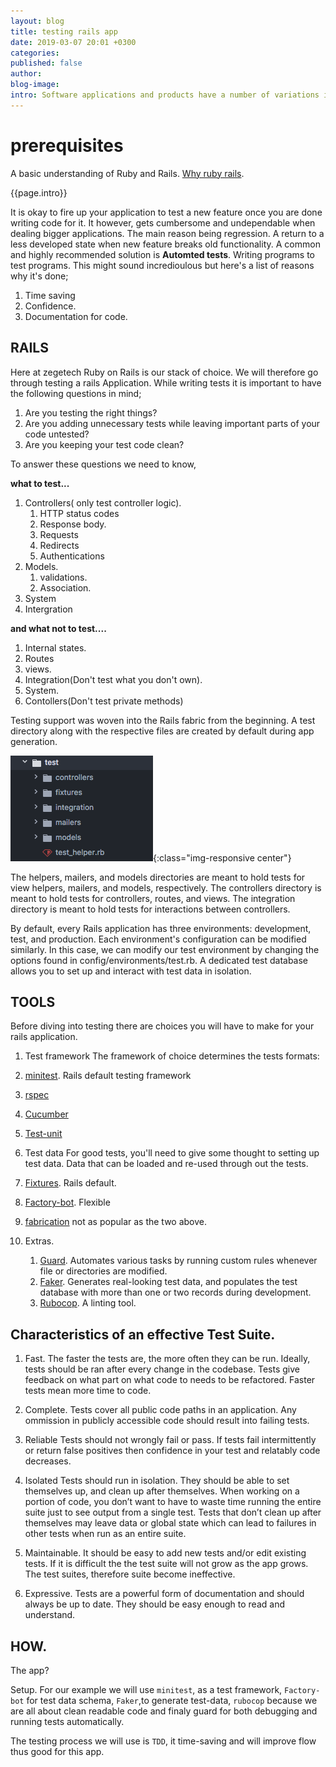 ```yaml
---
layout: blog
title: testing rails app
date: 2019-03-07 20:01 +0300
categories: 
published: false
author: 
blog-image: 
intro: Software applications and products have a number of variations in terms of features they support as well as processes they implement. Application Testing ensures that a particular program or application functions properly. That is why during app development you may find yourself firing up your app to test it's features(exploratory testing). This in essence goes to show that testing is a crucial part in any software development process. While there is alot of dogmatism around the recommended testing methodologies(TDD, BDD), I believe tests are all about confidence and as a rule of thumb the test methodology of choice should give you the most amount of confidence with the least effort. Confidence in your software's ability to deliver as per expectation. Because as developers we are faliures if we write code that doesn't work.
---
```



# prerequisites

A basic understanding of Ruby and Rails.
[Why ruby rails](_posts/2018-10-17-why-ruby-on-rails.md).

{{page.intro}}


It is okay to fire up your application to test a new feature once you are done writing code for it. It however, gets cumbersome and undependable when dealing bigger applications. The main reason being regression. A return to a less developed state when new feature breaks old functionality. A common and highly recommended solution is **Automted tests**. Writing programs to test programs. This might sound incredioulous but here's a list of reasons why it's done;

1. Time saving
2. Confidence.
3. Documentation for code.

## RAILS

Here at zegetech Ruby on Rails is our stack of choice. We will therefore go through testing a rails Application.
While writing tests it is important to have the following questions in mind;

1. Are you testing the right things?
2. Are you adding unnecessary tests while leaving important parts of your code untested?
3. Are you keeping your test code clean?


To answer these  questions we need to know,

**what to test...**

1. Controllers( only test controller logic).
   1. HTTP status codes
   2. Response body.
   3. Requests
   4. Redirects
   5. Authentications
2. Models.
   1. validations.
   2. Association.
3. System
4. Intergration

**and what not to test....**

1. Internal states.
2. Routes
3. views.
4. Integration(Don't test what you don't own).
5. System.
6. Contollers(Don't test private methods)


Testing support  was woven into the Rails fabric from the beginning. A test directory  along with the respective files are  created by default during app generation.

![test directory](/assets/images/blog/testing-rails/test-directory.png){:class="img-responsive center"}

The helpers, mailers, and models directories are meant to hold tests for view helpers, mailers, and models, respectively. The controllers directory is meant to hold tests for controllers, routes, and views. The integration directory is meant to hold tests for interactions between controllers.

By default, every Rails application has three environments: development, test, and production.
Each environment's configuration can be modified similarly. In this case, we can modify our test environment by changing the options found in config/environments/test.rb.
A dedicated test database allows you to set up and interact with test data in isolation.

## TOOLS

Before diving into testing there are choices you will have to make for your rails application.

1. Test framework
The framework of choice determines the tests formats:

 1. [minitest](https://guides.rubyonrails.org/testing.html#rails-meets-minitest). Rails default testing framework
 2. [rspec](http://rspec.info/)
 3. [Cucumber](https://github.com/cucumber/cucumber-rails)
 4. [Test-unit](https://github.com/test-unit/test-unit-rails)

2. Test data
For good tests, you'll need to give some thought to setting up test data. Data that can be loaded and re-used through out the tests.

 1. [Fixtures](https://api.rubyonrails.org/v5.2.2/classes/ActiveRecord/FixtureSet.html). Rails default.
 2. [Factory-bot](https://github.com/thoughtbot/factory_bot). Flexible
 3. [fabrication](https://github.com/paulelliott/fabrication) not as popular as the two above.

4. Extras.
   1. [Guard](https://github.com/guard/guard). Automates various tasks by running custom rules whenever file or directories are modified.
   2. [Faker](https://github.com/stympy/faker). Generates real-looking test data, and populates the test database  with more than one or two records during development.
   3. [Rubocop](https://github.com/rubocop-hq/rubocop). A linting tool.
   
## Characteristics of an effective Test Suite.

1. Fast.
The faster the tests are, the more often they can be run. Ideally, tests should be ran after every change in the codebase. Tests give feedback on what part on what code to needs to be refactored. Faster tests mean more time to code.
2. Complete.
Tests cover all public code paths in an application. Any ommission in publicly accessible code should result into failing tests.
3. Reliable
Tests should not wrongly fail or pass. If  tests fail intermittently or return false
positives then confidence in your test and relatably code decreases.
4. Isolated
Tests should run in isolation. They should be able to set themselves up, and clean up after themselves.
When working on a portion of code, you don’t want to have to waste time running the entire
suite just to see output from a single test. Tests that don’t clean up after themselves may leave data or global state which can lead to failures in other tests when
run as an entire suite.  
5. Maintainable.
It should be easy to add new tests and/or edit existing tests. If it is difficult the the test suite will not grow as the app grows. The test suites, therefore suite become ineffective.

6. Expressive.
Tests are a powerful form of documentation  and should always be up to
date. They should be easy enough to read and understand.

## HOW.

The app?

Setup. For our example we will use `minitest`, as a test framework, `Factory-bot` for test data schema, `Faker`,to generate test-data, `rubocop` because we are all about clean readable code and finaly guard for both debugging and running tests automatically.

The testing process we will use is `TDD`, it time-saving and will improve flow thus good for this app.




